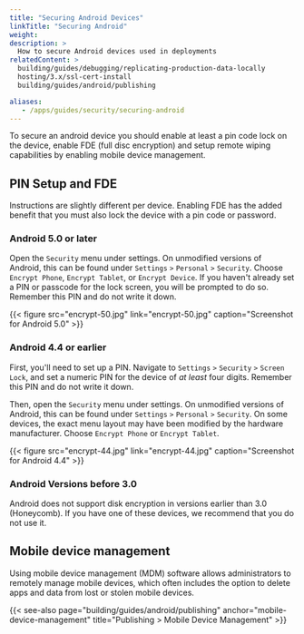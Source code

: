 ```yaml
---
title: "Securing Android Devices"
linkTitle: "Securing Android"
weight: 
description: >
  How to secure Android devices used in deployments
relatedContent: >
  building/guides/debugging/replicating-production-data-locally
  hosting/3.x/ssl-cert-install
  building/guides/android/publishing

aliases:
   - /apps/guides/security/securing-android
---
```


To secure an android device you should enable at least a pin code lock on the device, enable FDE (full disc encryption) and setup remote wiping capabilities by enabling mobile device management.

## PIN Setup and FDE

Instructions are slightly different per device. Enabling FDE has the added benefit that you must also lock the device with a pin code or password.

### Android 5.0 or later

Open the `Security` menu under settings. On unmodified versions of Android, this
can be found under `Settings` `>` `Personal` `>` `Security`. Choose `Encrypt
Phone`, `Encrypt Tablet`, or `Encrypt Device`. If you haven't already set a PIN
or passcode for the lock screen, you will be prompted to do so. Remember this
PIN and do not write it down.

{{< figure src="encrypt-50.jpg" link="encrypt-50.jpg" caption="Screenshot for Android 5.0" >}}

### Android 4.4 or earlier

First, you'll need to set up a PIN. Navigate to `Settings` `>` `Security` `>`
`Screen Lock`, and set a numeric PIN for the device of *at least* four digits.
Remember this PIN and do not write it down.

Then, open the `Security` menu under settings. On unmodified versions of
Android, this can be found under `Settings` `>` `Personal` `>` `Security`.
On some devices, the exact menu layout may have been modified by the hardware
manufacturer. Choose `Encrypt Phone` or `Encrypt Tablet`.

{{< figure src="encrypt-44.jpg" link="encrypt-44.jpg" caption="Screenshot for Android 4.4" >}}

### Android Versions before 3.0

Android does not support disk encryption in versions earlier than 3.0
(Honeycomb). If you have one of these devices, we recommend that you do not use it.

## Mobile device management

Using mobile device management (MDM) software allows administrators to remotely manage mobile devices, which often includes the option to delete apps and data from lost or stolen mobile devices.

{{< see-also page="building/guides/android/publishing" anchor="mobile-device-management" title="Publishing > Mobile Device Management" >}}
